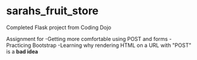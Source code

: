 # sarahs_fruit_store
Completed Flask project from Coding Dojo

Assignment for
-Getting more comfortable using POST and forms
-Practicing Bootstrap
-Learning why rendering HTML on a URL with "POST" is a **bad idea**
